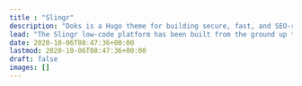 ```yaml
---
title : "Slingr"
description: "Doks is a Hugo theme for building secure, fast, and SEO-ready documentation websites, which you can easily update and customize."
lead: "The Slingr low-code platform has been built from the ground up to support enterprise-grade applications. Spend more time-solving business problems and less time creating tech infrastructure."
date: 2020-10-06T08:47:36+00:00
lastmod: 2020-10-06T08:47:36+00:00
draft: false
images: []
---
```

